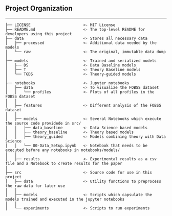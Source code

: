 ## Project Organization
------------

    ├── LICENSE                       <- MIT License
    ├── README.md                     <- The top-level README for developers using this project
    ├── data                          <- Stores all necessary data
    │   ├── processed                 <- Additional data needed by the models
    │   └── raw                       <- The original, immutable data dump
    │
    ├── models                        <- Trained and serialized models
    │   ├── DS                        <- Data Baseline models
    │   ├── T                         <- Theory Baseline models
    │   └── TGDS                      <- Theory-guided models
    │
    ├── notebooks                     <- Jupyter notebooks
    │   ├── data                      <- To visualize the FOBSS dataset
    │   │   └── profiles              <- Plots of all profiles in the FOBSS dataset
    │   │
    │   ├── features                  <- Different analysis of the FOBSS dataset
    │   │
    │   ├── models                    <- Several Notebooks which execute the source code providede in src/
    │   │   ├── data_baseline         <- Data Science based models
    │   │   ├── theory_baseline       <- Theory based models
    │   │   ├── theory_guided         <- Models combining theory with Data Science
    │   │   └── 00-Data_Setup.ipynb   <- Notebook that needs to be executed before any notebooks in notebooks/models/
    │   │
    │   ├── results                   <- Experimental results as a csv file and a Notebook to create results for the paper
    │   
    ├── src                           <- Source code for use in this project
    │   ├── data                      <- Utility functions to preprocess the raw data for later use 
    │   │
    │   ├── models                    <- Scripts which capsulate the models trained and executed in the jupyter notebooks
    │   │
    │   └── experiments               <- Scripts to run experiments
